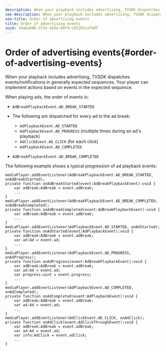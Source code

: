 ```yaml
---
description: When your playback includes advertising, TVSDK dispatches events/notifications in generally expected sequences. Your player can implement actions based on events in the expected sequence.
seo-description: When your playback includes advertising, TVSDK dispatches events/notifications in generally expected sequences. Your player can implement actions based on events in the expected sequence.
seo-title: Order of advertising events
title: Order of advertising events
uuid: 34a6a606-2f2e-42de-88fd-c91202cafddf
---
```


# Order of advertising events{#order-of-advertising-events}

When your playback includes advertising, TVSDK dispatches events/notifications in generally expected sequences. Your player can implement actions based on events in the expected sequence.

<!--<a id="section_69E3CCBC57BB48399799876E83908348"></a>-->

When playing ads, the order of events is:

* `AdBreakPlaybackEvent.AD_BREAK_STARTED` 
* The following are dispatched for every ad in the ad break:

    * `AdPlaybackEvent.AD_STARTED` 
    * `AdPlaybackEvent.AD_PROGRESS` (multiple times during an ad's playback) 
    * `AdClickEvent.AD_CLICK` (for each click) 
    * `AdPlaybackEvent.AD_COMPLETED`

* `AdBreakPlaybackEvent.AD_BREAK_COMPLETED`

The following example shows a typical progression of ad playback events:

```
mediaPlayer.addEventListener(AdBreakPlaybackEvent.AD_BREAK_STARTED, onAdBreakStarted); 
private function onAdBreakStarted(event:AdBreakPlaybackEvent):void { 
    var adBreak:AdBreak = event.adBreak; 
    ... 
} 
mediaPlayer.addEventListener(AdBreakPlaybackEvent.AD_BREAK_COMPLETED, onAdBreakCompleted); 
private function onAdBreakCompleted(event:AdBreakPlaybackEvent):void { 
    var adBreak:AdBreak = event.adBreak; 
    ... 
} 
mediaPlayer.addEventListener(AdPlaybackEvent.AD_STARTED, onAdStarted); 
private function onAdStarted(event:AdPlaybackEvent):void { 
    var adBreak:AdBreak = event.adBreak; 
    var ad:Ad = event.ad; 
    ... 
} 
mediaPlayer.addEventListener(AdPlaybackEvent.AD_PROGRESS, onAdProgress); 
private function onAdProgress(event:AdBreakPlaybackEvent):void { 
    var adBreak:AdBreak = event.adBreak; 
    var ad:Ad = event.ad;  
    var progress:uint = event.progress; 
    ... 
} 
mediaPlayer.addEventListener(AdPlaybackEvent.AD_COMPLETED, onAdCompleted); 
private function onAdCompleted(event:AdPlaybackEvent):void { 
    var adBreak:AdBreak = event.adBreak; 
    var ad:Ad = event.ad; 
    ... 
} 
mediaPlayer.addEventListener(AdClickEvent.AD_CLICK, onAdClick); 
private function onAdClick(event:AdClickThroughEvent):void { 
    var adBreak:AdBreak = event.adBreak; 
    var ad:Ad = event.ad; 
    var info:AdClick = event.adClick; 
    ... 
} 

```

